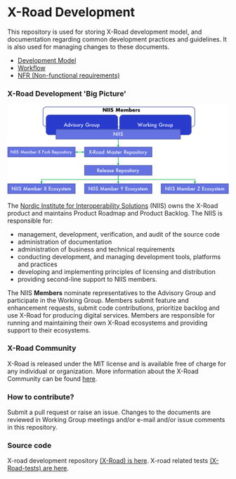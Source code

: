 # X-Road Development

This repository is used for storing X-Road development model, and
documentation regarding common development practices and guidelines.
It is also used for managing changes to these documents.

- [Development Model](DEVELOPMENT_MODEL.md)
- [Workflow](WORKFLOW.md)
- [NFR (Non-functional requirements)](NFR.md)

### X-Road Development 'Big Picture'

![](IMG/xroad_development.png)

The [Nordic Institute for Interoperability Solutions](https://niis.org) (NIIS)
owns the X-Road product and maintains Product Roadmap and Product Backlog. The
NIIS is responsible for:

* management, development, verification, and audit of the source code
* administration of documentation
* administration of business and technical requirements
* conducting development, and managing development tools, platforms and practices
* developing and implementing principles of licensing and distribution
* providing second-line support to NIIS members.

The NIIS **Members** nominate representatives to the Advisory Group and participate
in the Working Group. Members submit feature and enhancement requests, submit
code contributions, prioritize backlog and use X-Road for producing
digital services. Members are responsible for running and maintaining their
own X-Road ecosystems and providing support to their ecosystems.

### X-Road Community

X-Road is released under the MIT license and is available free of charge for
any individual or organization. More information about the X-Road Community can
be found [here](https://community.niis.org).

### How to contribute?

Submit a pull request or raise an issue. Changes to the documents are reviewed
in Working Group meetings and/or e-mail and/or issue comments in this repository.

### Source code

X-road development repository [(X-Road) is here](https://github.com/nordic-institute/X-Road).
X-road related tests [(X-Road-tests) are here](https://github.com/nordic-institute/X-Road-tests).
